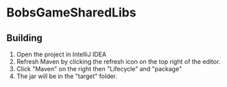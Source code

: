 # BobsGameSharedLibs

## Building

1. Open the project in IntelliJ IDEA
2. Refresh Maven by clicking the refresh icon on the top right of the editor.
3. Click "Maven" on the right then "Lifecycle" and "package"
4. The jar will be in the "target" folder.

